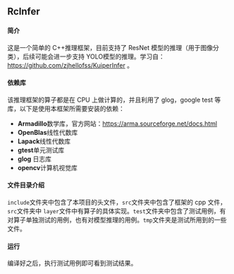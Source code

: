 ## RcInfer

#### 简介

这是一个简单的 C++推理框架，目前支持了 ResNet 模型的推理（用于图像分类），后续可能会进一步支持 YOLO模型的推理。学习自：https://github.com/zjhellofss/KuiperInfer 。

#### 依赖库

该推理框架的算子都是在 CPU 上做计算的，并且利用了 glog，google test 等库，以下是使用本框架所需要安装的依赖：

- **Armadillo**数学库，官方网站：https://arma.sourceforge.net/docs.html
- **OpenBlas**线性代数库
- **Lapack**线性代数库
- **gtest**单元测试库
- **glog** 日志库
- **opencv**计算机视觉库

#### 文件目录介绍

`include`文件夹中包含了本项目的头文件，`src`文件夹中包含了框架的 cpp 文件，`src`文件夹中 `layer`文件中有算子的具体实现。`test`文件夹中包含了测试用例，有对算子单独测试的用例，也有对模型推理的用例。`tmp`文件夹是测试所用到的一些文件。

#### 运行

编译好之后，执行测试用例即可看到测试结果。

